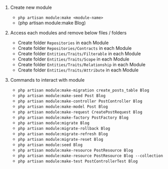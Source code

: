 1. Create new module
    - `php artisan module:make <module-name>`
    - (php artisan module:make Blog)

2. Access each modules and remove below files / folders
    - Create folder `Repositories` in each Module
    - Create folder `Repositories/Contracts` in each Module
    - Create folder `Entities/Traits/Filterable` in each Module
    - Create folder `Entities/Traits/Scope` in each Module
    - Create folder `Entities/Traits/Relationship` in each Module
    - Create folder `Entities/Traits/Attribute` in each Module

3. Commands to interact with module
    - `php artisan module:make-migration create_posts_table Blog`
    - `php artisan module:make-seed Post Blog`
    - `php artisan module:make-controller PostController Blog`
    - `php artisan module:make-model Post Blog`
    - `php artisan module:make-request CreatePostRequest Blog`
    - `php artisan module:make-factory PostFactory Blog`
    - `php artisan module:migrate Blog`
    - `php artisan module:migrate-rollback Blog`
    - `php artisan module:migrate-refresh Blog`
    - `php artisan module:migrate-reset Blog`
    - `php artisan module:seed Blog`
    - `php artisan module:make-resource PostResource Blog`
    - `php artisan module:make-resource PostResource Blog --collection`
    - `php artisan module:make-test PostControllerTest Blog`
